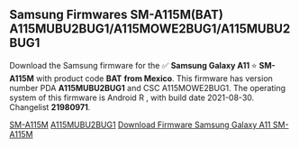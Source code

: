 <h2>Samsung Firmwares SM-A115M(BAT) A115MUBU2BUG1/A115MOWE2BUG1/A115MUBU2BUG1</h2>
Download the Samsung firmware for the ✅ <strong>Samsung Galaxy A11 </strong> ⭐ <strong>SM-A115M</strong> with product code <strong>BAT</strong> <strong> from Mexico</strong>. This firmware has version number PDA <strong>A115MUBU2BUG1</strong> and CSC A115MOWE2BUG1. The operating system of this firmware is Android R , with build date 2021-08-30. Changelist <strong>21980971</strong>.


[SM-A115M](https://samfirm.shop/samsung/model/SM-A115M)
[A115MUBU2BUG1](https://samfirm.shop/samsung/pda/A115MUBU2BUG1)
[Download Firmware Samsung Galaxy A11 SM-A115M](https://samfirm.shop/samsung/firmware/453151)
